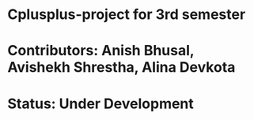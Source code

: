 # Cplusplus-project for 3rd semester
# Contributors: Anish Bhusal, Avishekh Shrestha, Alina Devkota
# Status: Under Development

